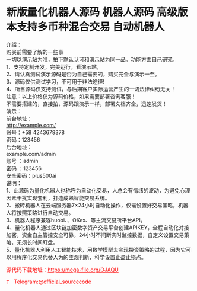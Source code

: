 # 新版量化机器人源码 机器人源码 高级版本支持多币种混合交易 自动机器人

介绍：<br>购买前需要了解的一些事<br>一切以演示站为准，拍下默认认可和演示站为同一品。功能方面自己研究。<br>1、支持定制开发，完美运行，看演示站，<br>2、请认真测试演示源码是否为自己需要的，购买完全与演示一至。<br>3、源码仅供测试学习，不可用于非法途径!<br>4、所售源码仅支持测试，与后期客户实际运营产生的一切法律纠纷无关！<br>注意：以上价格仅为源码价格，如果需要部署咨询客服！<br>不需要搭建的，直接拍，源码跟演示一样，部署文档齐全，迅速发货！<br>演示：<br>前台地址：<br>http://example.com/<br>账号：+58 4243679378<br>密码：123456<br>后台地址：<br>example.com/admin<br>账号 ：admin<br>密码 ：123456<br>安全密码：plus500ai<br>说明：<br>1、此源码为量化机器人也称呼为自动化交易，人总会有情绪的波动，为避免心理因素干扰实现套利，打造成熟智能交易系统。<br>2、搬砖机器人在云端服务器7×24小时自动化操作，仅需设置好交易策略，机器人将按照策略进行自动交易。<br>3、机器人程序兼容huobi、、OKex、等主流交易所平台API。<br>4、量化机器人通过区块链加密数字资产交易平台创建APIKEY，全程自动化对接加密，资金自主管控安全可靠，24小时不间断实时监控数据，自定义设置交易策略，无须长时间盯盘。<br>5、量化机器人利用人工智能技术，用数学模型去实现投资策略的过程，因为它可以用程序化交易代替人为的主观判断，科学设置止盈止损点。<br>


<p style="color: red;">源代码下载地址：<a href="https://mega-file.org/OJAQU" style="color: red;">https://mega-file.org/OJAQU</a></p><p style="color: red;"><img src="https://cdn-icons-png.flaticon.com/512/2111/2111646.png" alt="Telegram Icon" style="width: 16px; vertical-align: middle; margin-right: 5px;">Telegram:<a href="https://t.me/official_sourcecode" style="color: red;">@official_sourcecode</a></p>